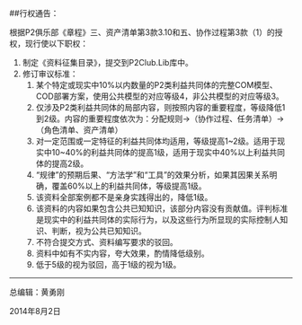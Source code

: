 ##行权通告：

根据P2俱乐部《章程》三、资产清单第3款3.10和五、协作过程第3款（1）的授权，现行使以下职权：

1. 制定《资料征集目录》，提交到P2Club.Lib库中。
2. 修订审议标准：
	1. 某个特定或现实中10%以内数量的P2类利益共同体的完整COM模型、COD部署方案，使用公共模型的对应等级4，非公共模型的对应等级3。
	2. 仅涉及P2类利益共同体的局部内容，则按照内容的重要程度，等级降低1到2级。内容的重要程度依次为：分配规则->（协作过程、任务清单）->（角色清单、资产清单）
	3. 对一定范围或一定特征的利益共同体均适用，等级提高1~2级。适用于现实中10~40%的利益共同体的提高1级，适用于现实中40%以上利益共同体的提高2级。
	4. “规律”的预期后果、“方法学”和“工具”的效果分析，如果其因果关系明确，覆盖60%以上的利益共同体，等级提高1级。
	5. 该资料全部案例都不是亲身实践得出的，降低1级。
	6. 该资料的内容如果包含公共已知知识，该部分内容没有贡献值。评判标准是现实中的利益共同体的实际行为，以及这些行为所显现的实际控制人知识、判断，视为公共已知知识。
	7. 不符合提交方式、资料编写要求的驳回。
	8. 资料中如有不实内容，夸大效果，酌情降低级别。
	9. 低于5级的视为驳回，高于1级的视为1级。

-------------
总编辑：黄勇刚

2014年8月2日